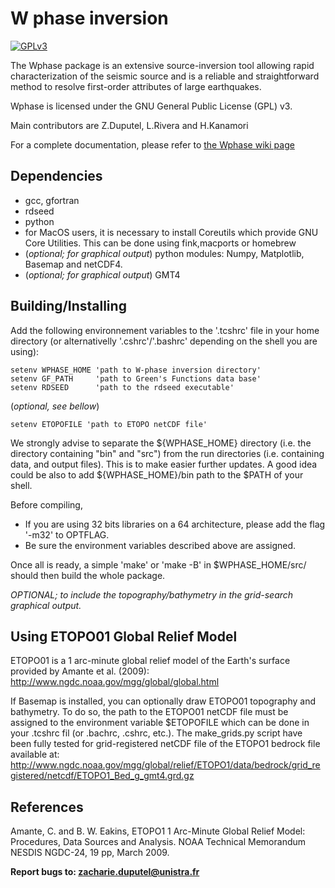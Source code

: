 # W phase inversion 

[![GPLv3](https://www.gnu.org/graphics/gplv3-88x31.png)](https://www.gnu.org/licenses/)

The Wphase package is an extensive source-inversion tool allowing rapid characterization of the seismic source and is a reliable and straightforward method to resolve first-order attributes of large earthquakes. 

Wphase is licensed under the GNU General Public License (GPL) v3.

Main contributors are Z.Duputel, L.Rivera and H.Kanamori

For a complete documentation, please refer to [the Wphase wiki page](http://wphase.unistra.fr/wiki/doku.php/wphase)

## Dependencies

* gcc, gfortran
* rdseed 
* python 
* for MacOS users, it is necessary to install Coreutils which provide GNU Core Utilities. This can be done using fink,macports or homebrew 
* (*optional; for graphical output*) python modules: Numpy, Matplotlib, Basemap and netCDF4.
* (*optional; for graphical output*) GMT4


## Building/Installing 

Add the following environnement variables to the '.tcshrc' file in your home directory (or alternativelly '.cshrc'/'.bashrc' depending on the shell you are using):

```
setenv WPHASE_HOME 'path to W-phase inversion directory' 
setenv GF_PATH     'path to Green's Functions data base' 
setenv RDSEED      'path to the rdseed executable'
```

(*optional, see bellow*) 
```
setenv ETOPOFILE 'path to ETOPO netCDF file'
```

We strongly advise to separate the ${WPHASE_HOME} directory
(i.e. the directory containing "bin" and "src") from the run
directories (i.e. containing data, and output files). This is
to make easier further updates. A good idea could be also to 
add ${WPHASE_HOME}/bin path to the $PATH of your shell.

Before compiling, 

* If you are using 32 bits libraries on a 64 architecture, please add the flag '-m32' to OPTFLAG. 
* Be sure the environment variables described above are assigned.

Once all is ready, a simple 'make' or 'make -B' in $WPHASE_HOME/src/ 
should then build the whole package.

*OPTIONAL; to include the topography/bathymetry in the grid-search graphical output.*


## Using ETOPO01 Global Relief Model

ETOPO01 is a 1 arc-minute global relief model of the Earth's surface
provided by Amante et al. (2009):  
<http://www.ngdc.noaa.gov/mgg/global/global.html>

If Basemap is installed, you can optionally draw ETOPO01 topography and
bathymetry. To do so, the path to the ETOPO01 netCDF file must be
assigned to the environment variable $ETOPOFILE which can be
done in your .tcshrc fil (or .bachrc, .cshrc, etc.). The make_grids.py
script have been fully tested for grid-registered netCDF file of the
ETOPO1 bedrock file available at:  
<http://www.ngdc.noaa.gov/mgg/global/relief/ETOPO1/data/bedrock/grid_registered/netcdf/ETOPO1_Bed_g_gmt4.grd.gz>


## References
Amante, C. and B. W. Eakins, ETOPO1 1 Arc-Minute Global Relief Model:
Procedures, Data Sources and Analysis. NOAA Technical Memorandum
NESDIS NGDC-24, 19 pp, March 2009.


**Report bugs to: <zacharie.duputel@unistra.fr>**
